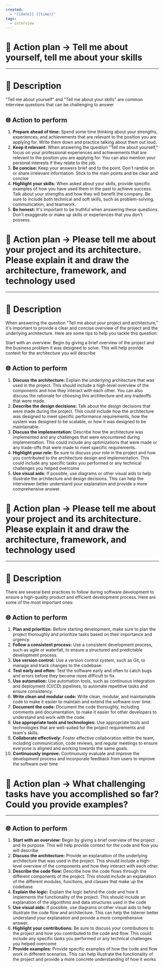 ```yaml
---
created:
  - "{{date}} {{time}}"
tags:
  - interview
---
```



# 🌌 Action plan -> Tell me about yourself, tell me about your skills
---

# 🧾 Description
"Tell me about yourself" and "Tell me about your skills" are common interview questions that can be challenging to answer

## 🌐 Action to perform 
1. **Prepare ahead of time:** Spend some time thinking about your strengths, experiences, and achievements that are relevant to the position you are applying for. Write them down and practice talking about them out loud.
2. **Keep it relevant:** When answering the question "Tell me about yourself," focus on your professional experiences and achievements that are relevant to the position you are applying for. You can also mention your personal interests if they relate to the job.
3. **Be concise:** Keep your answers brief and to the point. Don't ramble on or share irrelevant information. Stick to the main points and be clear and concise
4. **Highlight your skills:** When asked about your skills, provide specific examples of how you have used them in the past to achieve success. Talk about your strengths and how they will benefit the company. Be sure to include both technical and soft skills, such as problem-solving, communication, and teamwork.
5. **Be honest:** It's important to be truthful when answering these questions. Don't exaggerate or make up skills or experiences that you don't possess.

# 🌌 Action plan -> Please tell me about your project and its architecture. Please explain it and draw the architecture, framework, and technology used
---

# 🧾 Description
When answering the question "Tell me about your project and architecture," it's important to provide a clear and concise overview of the project and the underlying architecture. Here are some tips to help you tackle this question:

Start with an overview: Begin by giving a brief overview of the project and the business problem it was designed to solve. This will help provide context for the architecture you will describe
## 🌐 Action to perform 
1. **Discuss the architecture:** Explain the underlying architecture that was used in the project. This should include a high-level overview of the components and how they interact with each other. You can also discuss the rationale for choosing this architecture and any tradeoffs that were made.
2. **Describe the design decisions:** Talk about the design decisions that were made during the project. This could include how the architecture was designed to meet specific performance requirements, how the system was designed to be scalable, or how it was designed to be maintainable.
3. **Discuss the implementation:** Describe how the architecture was implemented and any challenges that were encountered during implementation. This could include any optimizations that were made or any trade-offs that were made to meet specific requirements.
4. **Highlight your role:** Be sure to discuss your role in the project and how you contributed to the architecture design and implementation. This could include any specific tasks you performed or any technical challenges you helped overcome
5. **Use visual aids:** If possible, use diagrams or other visual aids to help illustrate the architecture and design decisions. This can help the interviewer better understand your explanation and provide a more comprehensive answer.
# 🌌 Action plan -> Please tell me about your project and its architecture. Please explain it and draw the architecture, framework, and technology used
---

# 🧾 Description
There are several best practices to follow during software development to ensure a high-quality product and efficient development process. Here are some of the most important ones:

## 🌐 Action to perform 
1. **Plan and prioritize:** Before starting development, make sure to plan the project thoroughly and prioritize tasks based on their importance and urgency.
2. **Follow a consistent process:** Use a consistent development process, such as agile or waterfall, to ensure a structured and predictable development process.
3. **Use version control:** Use a version control system, such as Git, to manage and track changes to the codebase.
4. **Test early and often:** Test the software early and often to catch bugs and errors before they become more difficult to fix.
5. **Use automation:** Use automation tools, such as continuous integration and deployment (CI/CD) pipelines, to automate repetitive tasks and ensure consistency.
6. **Write clean and modular code:** Write clean, modular, and maintainable code to make it easier to maintain and extend the software over time.
7. **Document the code:** Document the code thoroughly, including comments and documentation, to make it easier for other developers to understand and work with the code.
8. **Use appropriate tools and technologies:** Use appropriate tools and technologies that are well-suited for the project requirements and team's skills.
9. **Collaborate effectively:** Foster effective collaboration within the team, including communication, code reviews, and regular meetings to ensure everyone is aligned and working towards the same goals.
10. **Continuously improve:** Continuously evaluate and improve the development process and incorporate feedback from users to improve the software over time

# 🌌 Action plan -> What challenging tasks have you accomplished so far? Could you provide examples?
---

## 🌐 Action to perform 
1. **Start with an overview:** Begin by giving a brief overview of the project and its purpose. This will help provide context for the code and flow you will describe
2. **Discuss the architecture:** Provide an explanation of the underlying architecture that was used in the project. This should include a high-level overview of the components and how they interact with each other.
3. **Describe the code flow:** Describe how the code flows through the different components of the project. This should include an explanation of the different modules, functions, and classes that make up the codebase
4. **Explain the logic:** Explain the logic behind the code and how it implements the functionality of the project. This should include an explanation of the algorithms and data structures used in the code
5. **Use visual aids:** If possible, use diagrams or other visual aids to help illustrate the code flow and architecture. This can help the listener better understand your explanation and provide a more comprehensive answer.
6. **Highlight your contributions:** Be sure to discuss your contributions to the project and how you contributed to the code and flow. This could include any specific tasks you performed or any technical challenges you helped overcome
7. **Provide examples:** Provide specific examples of how the code and flow work in different scenarios. This can help illustrate the functionality of the project and provide a more concrete understanding of how it works